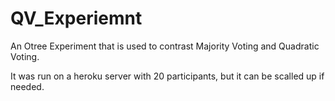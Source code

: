 # QV_Experiemnt
An Otree Experiment that is used to contrast Majority Voting and Quadratic Voting. 

It was run on a heroku server with 20 participants, but it can be scalled up if needed. 

